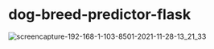 ﻿# dog-breed-predictor-flask
![screencapture-192-168-1-103-8501-2021-11-28-13_21_33](https://user-images.githubusercontent.com/75828535/143734342-ab4136eb-1ee1-4556-857c-ee863709dac5.png)
